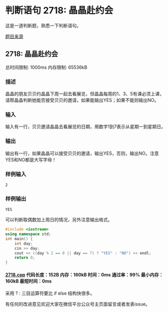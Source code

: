 # 判断语句 2718: 晶晶赴约会

这是一道判断题，熟悉一下判断语句。

[题目来源](http://bailian.openjudge.cn/practice/2718/)

## 2718: 晶晶赴约会

总时间限制: 1000ms    内存限制: 65536kB

### 描述

晶晶的朋友贝贝约晶晶下周一起去看展览，但晶晶每周的1、3、5有课必须上课，请帮晶晶判断她能否接受贝贝的邀请，如果能输出YES；如果不能则输出NO。

### 输入

输入有一行，贝贝邀请晶晶去看展览的日期，用数字1到7表示从星期一到星期日。

### 输出

输出有一行，如果晶晶可以接受贝贝的邀请，输出YES，否则，输出NO。注意YES和NO都是大写字母！

### 样例输入
```
2
```
### 样例输出
```
YES
```
可以判断取偶数加上周日的情况，另外注意输出格式。
```cpp
#include <iostream>
using namespace std;
int main() {
	int day;
	cin >> day;
	cout << ((day % 2 == 0 || day == 7) ? "YES" : "NO") << endl;
	return 0;
}
```
#### [2718.cpp](/Code/2700-2799/2718.cpp) 代码长度：152B 内存：160kB 时间：0ms 通过率：99% 最小内存：160kB  最短时间：0ms

采用 ? : 三目运算符要比 if else 结构快很多。

有任何的改进意见欢迎大家在微信平台公众号主页面留言或者发表issue。

